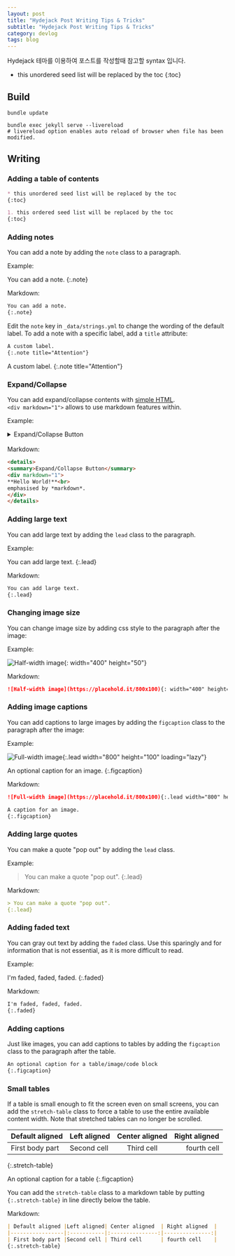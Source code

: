 ```yaml
---
layout: post
title: "Hydejack Post Writing Tips & Tricks"
subtitle: "Hydejack Post Writing Tips & Tricks"
category: devlog
tags: blog
---
```


Hydejack 테마를 이용하여 포스트를 작성할때 참고할 syntax 입니다.

<!--more-->

* this unordered seed list will be replaced by the toc
{:toc}

## Build

```shell
bundle update

bundle exec jekyll serve --livereload
# livereload option enables auto reload of browser when file has been modified.
```

## Writing

### Adding a table of contents

```markdown
* this unordered seed list will be replaced by the toc
{:toc}

1. this ordered seed list will be replaced by the toc
{:toc}
```

### Adding notes

You can add a note by adding the `note` class to a paragraph.

Example:

You can add a note.
{:.note}

Markdown:

```markdown
You can add a note.
{:.note}
```

Edit the `note` key in `_data/strings.yml` to change the wording of the default label.
To add a note with a specific label, add a `title` attribute:

```markdown
A custom label.
{:.note title="Attention"}
```

A custom label.
{:.note title="Attention"}

### Expand/Collapse

You can add expand/collapse contents with [simple HTML](https://developer.mozilla.org/en-US/docs/Web/HTML/Element/details).<br>
`<div markdown="1">` allows to use markdown features within.

Example:

<details>
<summary>Expand/Collapse Button</summary>
<div markdown="1">
**Hello World!**<br>
emphasised by *markdown*.
</div>
</details>
<br>
Markdown:

```markdown
<details>
<summary>Expand/Collapse Button</summary>
<div markdown="1">
**Hello World!**<br>
emphasised by *markdown*.
</div>
</details>
```

### Adding large text

You can add large text by adding the `lead` class to the paragraph.

Example:

You can add large text.
{:.lead}

Markdown:

```markdown
You can add large text.
{:.lead}
```

### Changing image size

You can change image size by adding css style to the paragraph after the image:

Example:

![Half-width image](https://placehold.it/800x100){: width="400" height="50"}

Markdown:

```markdown
![Half-width image](https://placehold.it/800x100){: width="400" height="50"}
```

### Adding image captions

You can add captions to large images by adding the `figcaption` class to the paragraph after the image:

Example:

![Full-width image](https://placehold.it/800x100){:.lead width="800" height="100" loading="lazy"}

An optional caption for an image.
{:.figcaption}

Markdown:

```markdown
![Full-width image](https://placehold.it/800x100){:.lead width="800" height="100" loading="lazy"}

A caption for an image.
{:.figcaption}
```

### Adding large quotes

You can make a quote "pop out" by adding the `lead` class.

Example:

> You can make a quote "pop out".
{:.lead}

Markdown:

```markdown
> You can make a quote "pop out".
{:.lead}
```

### Adding faded text

You can gray out text by adding the `faded` class. Use this sparingly and for information that is not essential, as it is more difficult to read.

Example:

I'm faded, faded, faded.
{:.faded}

Markdown:

```markdown
I'm faded, faded, faded.
{:.faded}
```

### Adding captions

Just like images, you can add captions to tables by adding the `figcaption` class to the paragraph after the table.

```markdown
An optional caption for a table/image/code block
{:.figcaption}
```

### Small tables

If a table is small enough to fit the screen even on small screens, you can add the `stretch-table` class
to force a table to use the entire available content width. Note that stretched tables can no longer be scrolled.

| Default aligned |Left aligned| Center aligned  | Right aligned  |
|-----------------|:-----------|:---------------:|---------------:|
| First body part |Second cell | Third cell      | fourth cell    |
{:.stretch-table}

An optional caption for a table
{:.figcaption}

You can add the `stretch-table` class to a markdown table by putting `{:.stretch-table}` in line directly below the table.

Markdown:

```markdown
| Default aligned |Left aligned| Center aligned  | Right aligned  |
|-----------------|:-----------|:---------------:|---------------:|
| First body part |Second cell | Third cell      | fourth cell    |
{:.stretch-table}
```
